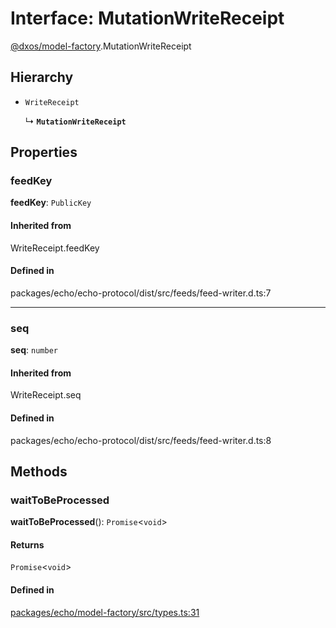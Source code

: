 # Interface: MutationWriteReceipt

[@dxos/model-factory](../modules/dxos_model_factory.md).MutationWriteReceipt

## Hierarchy

- `WriteReceipt`

  ↳ **`MutationWriteReceipt`**

## Properties

### feedKey

 **feedKey**: `PublicKey`

#### Inherited from

WriteReceipt.feedKey

#### Defined in

packages/echo/echo-protocol/dist/src/feeds/feed-writer.d.ts:7

___

### seq

 **seq**: `number`

#### Inherited from

WriteReceipt.seq

#### Defined in

packages/echo/echo-protocol/dist/src/feeds/feed-writer.d.ts:8

## Methods

### waitToBeProcessed

**waitToBeProcessed**(): `Promise`<`void`\>

#### Returns

`Promise`<`void`\>

#### Defined in

[packages/echo/model-factory/src/types.ts:31](https://github.com/dxos/dxos/blob/db8188dae/packages/echo/model-factory/src/types.ts#L31)
